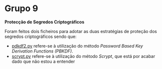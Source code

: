 # Grupo 9

**Protecção de Segredos Criptográficos**

Foram feitos dois ficheiros para adotar as duas estratégias de proteção dos segredos criptográficos sendo que:
- [pdkdf2.py](pdkdf2.py) refere-se à utilização do método *Password Based Key Derivation Functions (PBKDF)*.
- [scrypt.py](scrypt.py) refere-se à utilização do método *Scrypt*, que está por acabar dado que não estou a entender